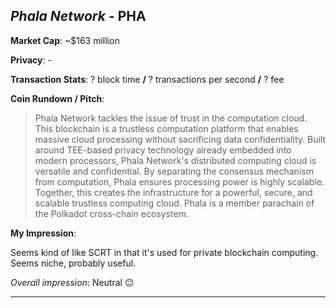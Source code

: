 
## *Phala Network* - PHA

**Market Cap**: ~$163 million

**Privacy**:  -  

**Transaction Stats**: ? block time **/** ? transactions per second **/** ? fee

**Coin Rundown / Pitch**: 

> Phala Network tackles the issue of trust in the computation cloud. This blockchain is a trustless computation platform that enables massive cloud processing without sacrificing data confidentiality. Built around TEE-based privacy technology already embedded into modern processors, Phala Network's distributed computing cloud is versatile and confidential. By separating the consensus mechanism from computation, Phala ensures processing power is highly scalable. Together, this creates the infrastructure for a powerful, secure, and scalable trustless computing cloud. Phala is a member parachain of the Polkadot cross-chain ecosystem.

**My Impression**: 

Seems kind of like SCRT in that it's used for private blockchain computing. Seems niche, probably useful.

*Overall impression*: Neutral 😐

---
